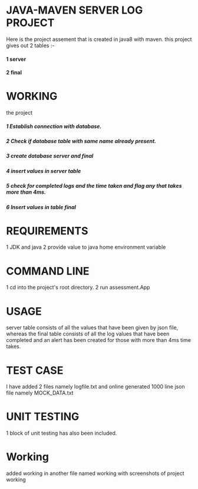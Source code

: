 # JAVA-MAVEN SERVER LOG PROJECT
Here is the project assement that is created in java8 with maven.
this project gives out 2 tables :-

#### 1 server
#### 2 final

# WORKING
the project
##### 1 Establish connection with database.
##### 2 Check if database table with same name already present.
##### 3 create database server and final
##### 4 insert values in server table
##### 5 check for completed logs and the time taken and flag any that takes more than 4ms.
##### 6 Insert values in table final

# REQUIREMENTS
1 JDK and java
2 provide value to java home environment variable

# COMMAND LINE
1 cd into the project's root directory.
2 run assessment.App

# USAGE
server table consists of all the values that have been given by json file, whereas the final table consists of all the log values that have been completed and an alert has been created for those with more than 4ms time takes.


# TEST CASE
I have added 2 files namely logfile.txt and online generated 1000 line json file namely MOCK_DATA.txt

# UNIT TESTING
1 block of unit testing has also been included.

# Working
added working in another file named working with screenshots of project working

